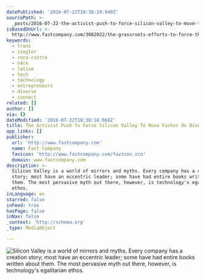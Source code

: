 ```yaml
---
datePublished: '2016-07-22T10:38:19.949Z'
sourcePath: >-
  _posts/2016-07-22-the-activist-push-to-force-silicon-valley-to-move-faster-on.md
isBasedOnUrl: >-
  http://www.fastcompany.com/3062022/the-grassroots-efforts-to-force-the-valley-to-become-more-diverse?utm_source=mailchimp&utm_medium=email&utm_campaign=colead-daily-newsletter&position=2&partner=newsletter&campaign_date=07222016
keywords:
  - trans
  - ziegler
  - roca-castro
  - h4ck
  - latism
  - tech
  - technology
  - entrepreneurs
  - diverse
  - connect
related: []
author: []
via: {}
dateModified: '2016-07-22T10:38:18.966Z'
title: The Activist Push To Force Silicon Valley To Move Faster On Diversity
app_links: []
publisher:
  url: 'http://www.fastcompany.com'
  name: Fast Company
  favicon: 'http://www.fastcompany.com/favicon.ico'
  domain: www.fastcompany.com
description: >-
  Silicon Valley is a world of mirrors and myths. Every company has a creation
  story; most have an eccentric leader; some have had entire books written about
  them. The most pervasive myth out there, however, is technology's egalitarian
  ethos.
inLanguage: en
starred: false
inFeed: true
hasPage: false
inNav: false
_context: 'http://schema.org'
_type: MediaObject

---
```

![Silicon Valley is a world of mirrors and myths. Every company has a creation story; most have an eccentric leader; some have had entire books written about them. The most pervasive myth out there, however, is technology's egalitarian ethos.](https://the-grid-user-content.s3-us-west-2.amazonaws.com/6bab20b8-f5f3-4855-86a0-69480e147627.jpg)